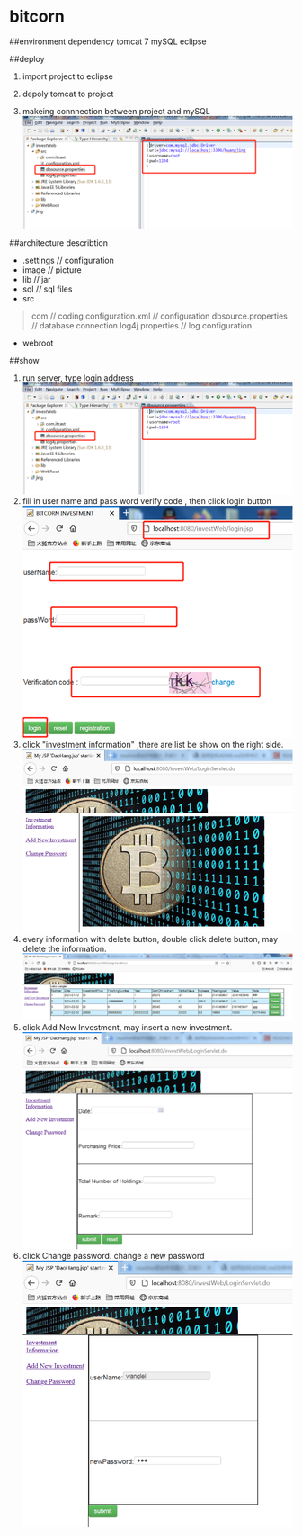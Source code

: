 # bitcorn



##environment dependency
tomcat 7
mySQL
eclipse

##deploy 
1. import project to eclipse

2. depoly tomcat to project

3. makeing connnection between project and mySQL 
![](https://github.com/jinghuang0010/bitcorn/blob/main/image/4131ea8f4a77b7a9a25e86f59cfc07b.png)


##architecture describtion
* .settings                    // configuration
* image                        // picture
* lib                          // jar
* sql                         // sql files
*  src 
> com                      // coding
> configuration.xml        // configuration
> dbsource.properties      // database connection
> log4j.properties         // log configuration
* webroot                           




##show
1. run server, type login address
 ![](https://github.com/jinghuang0010/bitcorn/blob/main/image/4131ea8f4a77b7a9a25e86f59cfc07b.png)
2. fill in user name and pass word verify code , then click login button
![](https://github.com/jinghuang0010/bitcorn/blob/main/image/%E5%BE%AE%E4%BF%A1%E5%9B%BE%E7%89%87_20210208105211.png)
3. click "investment information" ,there are list be show on the right side.
![](https://github.com/jinghuang0010/bitcorn/blob/main/image/%E5%BE%AE%E4%BF%A1%E5%9B%BE%E7%89%87_20210208105246.png)
4. every information with delete button, double click delete button, may delete the information.
![](https://github.com/jinghuang0010/bitcorn/blob/main/image/%E5%BE%AE%E4%BF%A1%E5%9B%BE%E7%89%87_20210208105251.png)
5. click Add New Investment, may insert a new investment.
![](https://github.com/jinghuang0010/bitcorn/blob/main/image/%E5%BE%AE%E4%BF%A1%E5%9B%BE%E7%89%87_20210208105254.png)
6. click Change password. change a new password
![](https://github.com/jinghuang0010/bitcorn/blob/main/image/%E5%BE%AE%E4%BF%A1%E5%9B%BE%E7%89%87_20210208105257.png)
